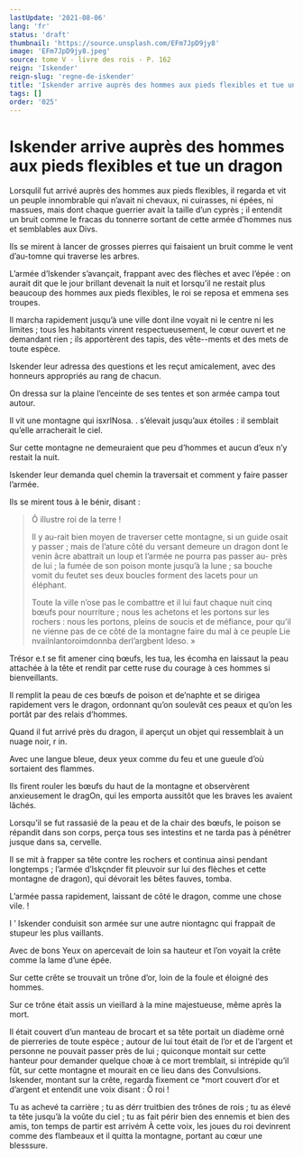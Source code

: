 ```yaml
---
lastUpdate: '2021-08-06'
lang: 'fr'
status: 'draft'
thumbnail: 'https://source.unsplash.com/EFm7JpD9jy8'
image: 'EFm7JpD9jy8.jpeg'
source: tome V - livre des rois - P. 162
reign: 'Iskender'
reign-slug: 'regne-de-iskender'
title: 'Iskender arrive auprès des hommes aux pieds flexibles et tue un dragon | Le Livre des Rois | Shâhnâmeh'
tags: []
order: '025'
---
```


<!-- LTeX: language=fr -->

# Iskender arrive auprès des hommes aux pieds flexibles et tue un dragon

Lorsqulil fut arrivé auprès des hommes aux pieds flexibles, il regarda et vit un peuple innombrable qui n’avait ni chevaux, ni cuirasses, ni épées, ni massues, mais dont chaque guerrier avait la taille d’un cyprès ; il entendit un bruit comme le fracas du tonnerre sortant de cette armée d’hommes nus et semblables aux Divs.

Ils se mirent à lancer de grosses pierres qui faisaient un bruit comme le vent d’au-tomne qui traverse les arbres.

L’armée d’lskender s’avançait, frappant avec des flèches et avec l’épée : on aurait dit que le jour brillant devenait la nuit et lorsqu’il ne restait plus beaucoup des hommes aux pieds flexibles, le roi se reposa et emmena ses troupes.

Il marcha rapidement jusqu’à une ville dont ilne voyait ni le centre ni les limites ; tous les habitants vinrent respectueusement, le cœur ouvert et ne demandant rien ; ils apportèrent des tapis, des vête--ments et des mets de toute espèce.

Iskender leur adressa des questions et les reçut amicalement, avec des honneurs appropriés au rang de chacun.

On dressa sur la plaine l’enceinte de ses tentes et son armée campa tout autour.

Il vit une montagne qui isxrlNosa. . s’élevait jusqu’aux étoiles : il semblait qu’elle arracherait le ciel.

Sur cette montagne ne demeuraient que peu d’hommes et aucun d’eux n’y restait la nuit.

Iskender leur demanda quel chemin la traversait et comment y faire passer l’armée.

Ils se mirent tous à le bénir, disant :

> Ô illustre roi de la terre !
>
> Il y au-rait bien moyen de traverser cette montagne, si un guide osait y passer ; mais de l’ature côté du versant demeure un dragon dont le venin âcre abattrait un loup et l’armée ne pourra pas passer au-
près de lui ; la fumée de son poison monte jusqu’à la lune ; sa bouche vomit du feutet ses deux boucles forment des lacets pour un éléphant.
>
> Toute la ville n’ose pas le combattre et il lui faut chaque nuit cinq bœufs pour nourriture ; nous les achetons et les portons sur les rochers : nous les portons, pleins de soucis et de méfiance, pour qu’il ne vienne pas de ce côté de la montagne faire du mal à ce peuple Lie nvailnlantoroimdonnba derl’argbent ldeso. »

Trésor e.t se fit amener cinq bœufs, les tua, les écomha en laissaut la peau attachée à la tête et rendit par cette ruse du courage à ces hommes si bienveillants.

Il remplit la peau de ces bœufs de poison et de’naphte et se dirigea rapidement vers le dragon, ordonnant qu’on soulevât ces peaux et qu’on les portât par des relais d’hommes.

Quand il fut arrivé près du dragon, il aperçut un objet qui ressemblait à un nuage noir, r in.

Avec une langue bleue, deux yeux comme du feu et une gueule d’où sortaient des flammes.

Ils firent rouler les bœufs du haut de la montagne et observèrent anxieusement le dragOn, qui les emporta aussitôt que les braves les avaient lâchés.

Lorsqu’il se fut rassasié de la peau et de la chair des bœufs, le poison se répandit dans son corps, perça tous ses intestins et ne tarda pas à pénétrer jusque dans sa, cervelle.

Il se mit à frapper sa tête contre les rochers et continua ainsi pendant longtemps ; l’armée d’lskçnder fit pleuvoir sur lui des flèches et cette montagne de dragon), qui dévorait les bêtes fauves, tomba.

L’armée passa rapidement, laissant de côté le dragon, comme une chose vile. !

I ’
Iskender conduisit son armée sur une autre niontagnc qui frappait de stupeur les plus vaillants.

Avec de bons Yeux on apercevait de loin sa hauteur et l’on voyait la crête comme la lame d’une épée.

Sur cette crête se trouvait un trône d’or, loin de la foule et éloigné des hommes.

Sur ce trône était assis un vieillard à la mine majestueuse, même après la mort.

Il était couvert d’un manteau de brocart et sa tête portait un diadème orné de pierreries de toute espèce ; autour de lui tout était de l’or et de l’argent et personne ne pouvait passer près de lui ; quiconque montait sur cette hanteur pour demander quelque choæ à ce mort tremblait, si intrépide qu’il fût, sur cette montagne et mourait en ce lieu dans des Convulsions. 
 Iskender, montant sur la crête, regarda fixement ce
\*mort couvert d’or et d’argent et entendit une voix disant : Ô roi !

Tu as achevé ta carrière ; tu as dérr truitbien des trônes de rois ; tu as élevé ta tête jusqu’à la voûte du ciel ; tu as fait périr bien des ennemis et bien des amis, ton temps de partir est arrivém À cette voix, les joues du roi devinrent comme des flambeaux et il quitta la montagne, portant au cœur une blesssure.

